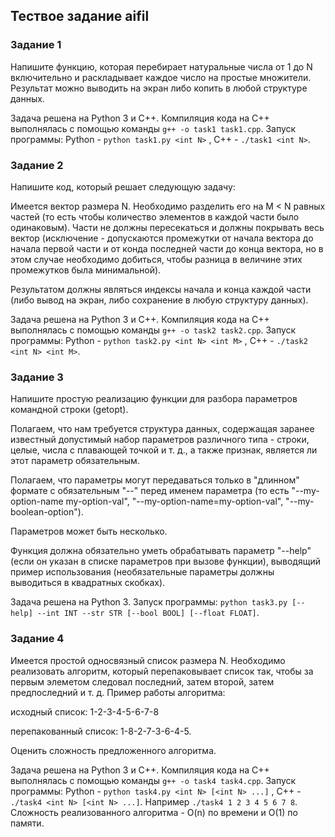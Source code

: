 ## Тествое задание aifil
### Задание 1
Напишите функцию, которая перебирает натуральные числа от 1 до N включительно и раскладывает каждое число на простые множители. Результат можно выводить на экран либо копить в любой структуре данных.

Задача решена на Python 3 и С++. Компиляция кода на С++ выполнялась с помощью  команды `g++ -o task1 task1.cpp`.
Запуск программы: Python - `python task1.py <int N>` , C++ - `./task1 <int N>`.
### Задание 2
Напишите код, который решает следующую задачу:

Имеется вектор размера N. Необходимо разделить его на M < N равных частей (то есть чтобы количество элементов в каждой части было одинаковым). Части не должны пересекаться и должны покрывать весь вектор (исключение - допускаются промежутки от начала вектора до начала первой части и от конда последней части до конца вектора, но в этом случае необходимо добиться, чтобы разница в величине этих промежутков была минимальной).

Результатом должны являться индексы начала и конца каждой части (либо вывод на экран, либо сохранение в любую структуру данных).

Задача решена на Python 3 и С++. Компиляция кода на С++ выполнялась с помощью  команды `g++ -o task2 task2.cpp`.
Запуск программы: Python - `python task2.py <int N> <int M>` , C++ - `./task2 <int N> <int M>`.

### Задание 3
Напишите простую реализацию функции для разбора параметров командной строки (getopt).

Полагаем, что нам требуется структура данных, содержащая заранее известный допустимый набор параметров различного типа - строки, целые, числа с плавающей точкой и т. д., а также признак, является ли этот параметр обязательным.

Полагаем, что параметры могут передаваться только в "длинном" формате с обязательным "--" перед именем параметра (то есть "--my-option-name my-option-val", "--my-option-name=my-option-val", "--my-boolean-option").

Параметров может быть несколько.

Функция должна обязательно уметь обрабатывать параметр "--help" (если он указан в списке параметров при вызове функции), выводящий пример использования (необязательные параметры должны выводиться в квадратных скобках).

Задача решена на Python 3. Запуск программы: `python task3.py [--help] --int INT --str STR [--bool BOOL] [--float FLOAT]`.

### Задание 4
Имеется простой односвязный список размера N. Необходимо реализовать алгоритм, который перепаковывает список так, чтобы за первым элеметом следовал последний, затем второй, затем предпоследний и т. д. Пример работы алгоритма:

исходный список: 1-2-3-4-5-6-7-8

перепакованный список: 1-8-2-7-3-6-4-5.

Оценить сложность предложенного алгоритма.

Задача решена на Python 3 и С++. Компиляция кода на С++ выполнялась с помощью  команды `g++ -o task4 task4.cpp`.
Запуск программы: Python - `python task4.py <int N> [<int N> ...]` , C++ - `./task4 <int N> [<int N> ...]`. Например `./task4 1 2 3 4 5 6 7 8`.
Сложность реализованного алгоритма - O(n) по времени и O(1) по памяти.
